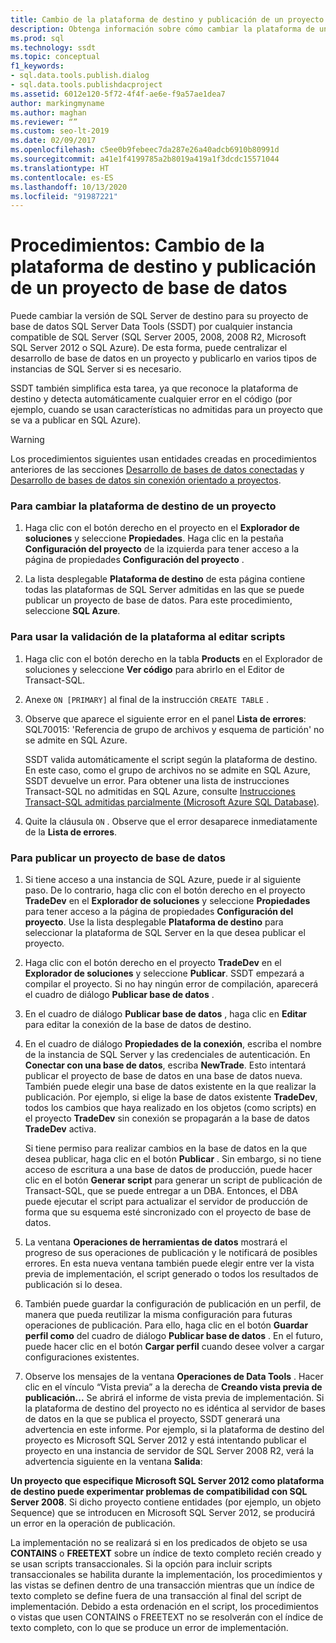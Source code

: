 ```yaml
---
title: Cambio de la plataforma de destino y publicación de un proyecto de base de datos
description: Obtenga información sobre cómo cambiar la plataforma de un proyecto de base de datos de SQL Server Data Tools a una instancia compatible de SQL Server. Aprenda a publicar un proyecto de base de datos.
ms.prod: sql
ms.technology: ssdt
ms.topic: conceptual
f1_keywords:
- sql.data.tools.publish.dialog
- sql.data.tools.publishdacproject
ms.assetid: 6012e120-5f72-4f4f-ae6e-f9a57ae1dea7
author: markingmyname
ms.author: maghan
ms.reviewer: “”
ms.custom: seo-lt-2019
ms.date: 02/09/2017
ms.openlocfilehash: c5ee0b9febeec7da287e26a40adcb6910b80991d
ms.sourcegitcommit: a41e1f4199785a2b8019a419a1f3dcdc15571044
ms.translationtype: HT
ms.contentlocale: es-ES
ms.lasthandoff: 10/13/2020
ms.locfileid: "91987221"
---
```

# <a name="how-to-change-target-platform-and-publish-a-database-project"></a>Procedimientos: Cambio de la plataforma de destino y publicación de un proyecto de base de datos

Puede cambiar la versión de SQL Server de destino para su proyecto de base de datos SQL Server Data Tools (SSDT) por cualquier instancia compatible de SQL Server (SQL Server 2005, 2008, 2008 R2, Microsoft SQL Server 2012 o SQL Azure). De esta forma, puede centralizar el desarrollo de base de datos en un proyecto y publicarlo en varios tipos de instancias de SQL Server si es necesario.  
  
SSDT también simplifica esta tarea, ya que reconoce la plataforma de destino y detecta automáticamente cualquier error en el código (por ejemplo, cuando se usan características no admitidas para un proyecto que se va a publicar en SQL Azure).  
  
> [!WARNING]  
> Los procedimientos siguientes usan entidades creadas en procedimientos anteriores de las secciones [Desarrollo de bases de datos conectadas](../ssdt/connected-database-development.md) y [Desarrollo de bases de datos sin conexión orientado a proyectos](../ssdt/project-oriented-offline-database-development.md).  
  
### <a name="to-change-a-projects-target-platform"></a>Para cambiar la plataforma de destino de un proyecto  
  
1.  Haga clic con el botón derecho en el proyecto en el **Explorador de soluciones** y seleccione **Propiedades**. Haga clic en la pestaña **Configuración del proyecto** de la izquierda para tener acceso a la página de propiedades **Configuración del proyecto** .  
  
2.  La lista desplegable **Plataforma de destino** de esta página contiene todas las plataformas de SQL Server admitidas en las que se puede publicar un proyecto de base de datos. Para este procedimiento, seleccione **SQL Azure**.  
  
### <a name="to-use-platform-validation-when-editing-scripts"></a>Para usar la validación de la plataforma al editar scripts  
  
1.  Haga clic con el botón derecho en la tabla **Products** en el Explorador de soluciones y seleccione **Ver código** para abrirlo en el Editor de Transact\-SQL.  
  
2.  Anexe `ON [PRIMARY]` al final de la instrucción `CREATE TABLE` .  
  
3.  Observe que aparece el siguiente error en el panel **Lista de errores**: SQL70015: 'Referencia de grupo de archivos y esquema de partición' no se admite en SQL Azure.  
  
    SSDT valida automáticamente el script según la plataforma de destino. En este caso, como el grupo de archivos no se admite en SQL Azure, SSDT devuelve un error. Para obtener una lista de instrucciones Transact\-SQL no admitidas en SQL Azure, consulte [Instrucciones Transact-SQL admitidas parcialmente (Microsoft Azure SQL Database)](/previous-versions/azure/ee336267(v=azure.100)).  
  
4.  Quite la cláusula `ON` . Observe que el error desaparece inmediatamente de la **Lista de errores**.  
  
### <a name="to-publish-a-database-project"></a>Para publicar un proyecto de base de datos  
  
1.  Si tiene acceso a una instancia de SQL Azure, puede ir al siguiente paso. De lo contrario, haga clic con el botón derecho en el proyecto **TradeDev** en el **Explorador de soluciones** y seleccione **Propiedades** para tener acceso a la página de propiedades **Configuración del proyecto**. Use la lista desplegable **Plataforma de destino** para seleccionar la plataforma de SQL Server en la que desea publicar el proyecto.  
  
2.  Haga clic con el botón derecho en el proyecto **TradeDev** en el **Explorador de soluciones** y seleccione **Publicar**. SSDT empezará a compilar el proyecto. Si no hay ningún error de compilación, aparecerá el cuadro de diálogo **Publicar base de datos** .  
  
3.  En el cuadro de diálogo **Publicar base de datos** , haga clic en **Editar** para editar la conexión de la base de datos de destino.  
  
4.  En el cuadro de diálogo **Propiedades de la conexión**, escriba el nombre de la instancia de SQL Server y las credenciales de autenticación. En **Conectar con una base de datos**, escriba **NewTrade**. Esto intentará publicar el proyecto de base de datos en una base de datos nueva. También puede elegir una base de datos existente en la que realizar la publicación. Por ejemplo, si elige la base de datos existente **TradeDev**, todos los cambios que haya realizado en los objetos (como scripts) en el proyecto **TradeDev** sin conexión se propagarán a la base de datos **TradeDev** activa.  
  
    Si tiene permiso para realizar cambios en la base de datos en la que desea publicar, haga clic en el botón **Publicar** . Sin embargo, si no tiene acceso de escritura a una base de datos de producción, puede hacer clic en el botón **Generar script** para generar un script de publicación de Transact\-SQL, que se puede entregar a un DBA. Entonces, el DBA puede ejecutar el script para actualizar el servidor de producción de forma que su esquema esté sincronizado con el proyecto de base de datos.  
  
5.  La ventana **Operaciones de herramientas de datos**  mostrará el progreso de sus operaciones de publicación y le notificará de posibles errores. En esta nueva ventana también puede elegir entre ver la vista previa de implementación, el script generado o todos los resultados de publicación si lo desea.  
  
6.  También puede guardar la configuración de publicación en un perfil, de manera que pueda reutilizar la misma configuración para futuras operaciones de publicación. Para ello, haga clic en el botón **Guardar perfil como** del cuadro de diálogo **Publicar base de datos** . En el futuro, puede hacer clic en el botón **Cargar perfil** cuando desee volver a cargar configuraciones existentes.  
  
7.  Observe los mensajes de la ventana **Operaciones de Data Tools** . Hacer clic en el vínculo “Vista previa” a la derecha de **Creando vista previa de publicación...** Se abrirá el informe de vista previa de implementación. Si la plataforma de destino del proyecto no es idéntica al servidor de bases de datos en la que se publica el proyecto, SSDT generará una advertencia en este informe.  Por ejemplo, si la plataforma de destino del proyecto es Microsoft SQL Server 2012 y está intentando publicar el proyecto en una instancia de servidor de SQL Server 2008 R2, verá la advertencia siguiente en la ventana **Salida**:  
  
**Un proyecto que especifique Microsoft SQL Server 2012 como plataforma de destino puede experimentar problemas de compatibilidad con SQL Server 2008**. Si dicho proyecto contiene entidades (por ejemplo, un objeto Sequence) que se introducen en Microsoft SQL Server 2012, se producirá un error en la operación de publicación.  
  
La implementación no se realizará si en los predicados de objeto se usa **CONTAINS** o **FREETEXT** sobre un índice de texto completo recién creado y se usan scripts transaccionales. Si la opción para incluir scripts transaccionales se habilita durante la implementación, los procedimientos y las vistas se definen dentro de una transacción mientras que un índice de texto completo se define fuera de una transacción al final del script de implementación. Debido a esta ordenación en el script, los procedimientos o vistas que usen CONTAINS o FREETEXT no se resolverán con el índice de texto completo, con lo que se produce un error de implementación.  
